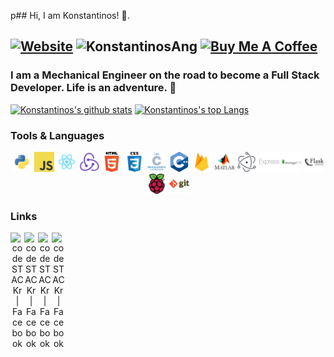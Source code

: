 p## Hi, I am Konstantinos! 👋.


[![Website](https://img.shields.io/badge/CTO-AithraSpirits-green?style=flat-square)](https://aithraspirits.com) <img src="https://komarev.com/ghpvc/?username=KonstantinosAng&label=Views&color=blue&style=plastic" alt="KonstantinosAng" width="130"/> <a href="https://www.buymeacoffee.com/KonstantinosAng" target="_blank"><img src="https://cdn.buymeacoffee.com/buttons/v2/default-red.png" alt="Buy Me A Coffee" width="150" ></a>
---

### I am a Mechanical Engineer on the road to become a Full Stack Developer. Life is an adventure. 🚀
[![Konstantinos's github stats](https://github-readme-stats.vercel.app/api?username=KonstantinosAng&count_private=true&include_all_commits=true&theme=radical)](https://github.com/KonstantinosAng?tab=repositories)
[![Konstantinos's top Langs](https://github-readme-stats.vercel.app/api/top-langs/?username=KonstantinosAng&theme=tokyonight&layout=compact)](https://github.com/KonstantinosAng?tab=repositories)

### Tools & Languages

<p align="center">
  <code><img height="32" src="https://raw.githubusercontent.com/github/explore/80688e429a7d4ef2fca1e82350fe8e3517d3494d/topics/python/python.png"></code>
  <code><img height="32" src="https://raw.githubusercontent.com/github/explore/80688e429a7d4ef2fca1e82350fe8e3517d3494d/topics/javascript/javascript.png"></code>
  <code><img height="32" src="https://raw.githubusercontent.com/github/explore/80688e429a7d4ef2fca1e82350fe8e3517d3494d/topics/react/react.png"></code>
  <code><img height="32" src="https://raw.githubusercontent.com/github/explore/80688e429a7d4ef2fca1e82350fe8e3517d3494d/topics/redux/redux.png"></code>
  <code><img height="32" src="https://raw.githubusercontent.com/github/explore/80688e429a7d4ef2fca1e82350fe8e3517d3494d/topics/html/html.png"></code>
  <code><img height="32" src="https://raw.githubusercontent.com/github/explore/80688e429a7d4ef2fca1e82350fe8e3517d3494d/topics/css/css.png"></code>
  <code><img height="32" src="https://raw.githubusercontent.com/github/explore/80688e429a7d4ef2fca1e82350fe8e3517d3494d/topics/c/c.png"></code>
  <code><img height="32" src="https://raw.githubusercontent.com/github/explore/80688e429a7d4ef2fca1e82350fe8e3517d3494d/topics/cpp/cpp.png"></code>
  <code><img height="32" src="https://raw.githubusercontent.com/github/explore/80688e429a7d4ef2fca1e82350fe8e3517d3494d/topics/firebase/firebase.png"></code>
  <code><img height="32" src="https://raw.githubusercontent.com/github/explore/80688e429a7d4ef2fca1e82350fe8e3517d3494d/topics/matlab/matlab.png"></code>
  <code><img height="32" src="https://raw.githubusercontent.com/github/explore/80688e429a7d4ef2fca1e82350fe8e3517d3494d/topics/electron/electron.png"></code>
  <code><img height="32" src="https://raw.githubusercontent.com/github/explore/80688e429a7d4ef2fca1e82350fe8e3517d3494d/topics/express/express.png"></code>
  <code><img height="32" src="https://raw.githubusercontent.com/github/explore/80688e429a7d4ef2fca1e82350fe8e3517d3494d/topics/mongodb/mongodb.png"></code>
  <code><img height="32" src="https://raw.githubusercontent.com/github/explore/80688e429a7d4ef2fca1e82350fe8e3517d3494d/topics/flask/flask.png"></code>
  <code><img height="32" src="https://raw.githubusercontent.com/github/explore/80688e429a7d4ef2fca1e82350fe8e3517d3494d/topics/raspberry-pi/raspberry-pi.png"></code>
  <code><img height="32" src="https://raw.githubusercontent.com/github/explore/80688e429a7d4ef2fca1e82350fe8e3517d3494d/topics/git/git.png"></code>
</p>

### Links

<p align="center">
  <a href="https://www.facebook.com/kwstantinos.agelopoulos"> <img align="left" alt="codeSTACKr | Facebook" width="22px" src="https://cdn.jsdelivr.net/npm/simple-icons@v4.21.0/icons/facebook.svg" /> </a>
  <a href="https://www.facebook.com/kwstantinos.agelopoulos"> <img align="left" alt="codeSTACKr | Facebook" width="22px" src="https://cdn.jsdelivr.net/npm/simple-icons@v4.21.0/icons/instagram.svg"" /> </a>
  <a href="https://www.facebook.com/kwstantinos.agelopoulos"> <img align="left" alt="codeSTACKr | Facebook" width="22px" src="https://cdn.jsdelivr.net/npm/simple-icons@v4.21.0/icons/linkedin.svg" /> </a>
  <a href="https://www.facebook.com/kwstantinos.agelopoulos"> <img align="left" alt="codeSTACKr | Facebook" width="22px" src="https://cdn.jsdelivr.net/npm/simple-icons@v4.21.0/icons/facebook.svg" /> </a>
  <!-- [<img align="left" alt="codeSTACKr | Facebook" width="22px" src="https://cdn.jsdelivr.net/npm/simple-icons@v4.21.0/icons/facebook.svg" />][facebook]
  [<img align="left" alt="codeSTACKr | Instagram" width="22px" src="https://cdn.jsdelivr.net/npm/simple-icons@v4.21.0/icons/instagram.svg" />][instagram]
  [<img align="left" alt="codeSTACKr | LinkedIn" width="22px" src="https://cdn.jsdelivr.net/npm/simple-icons@v4.21.0/icons/linkedin.svg" />][linkedin]
  [<img align="left" alt="codeSTACKr | ResearchGate" width="22px" src="https://cdn.jsdelivr.net/npm/simple-icons@4.21.0/icons/researchgate.svg" />][researchgate]
  [<img align="left" alt="codeSTACKr | Google Scholar" width="22px" src="https://cdn.jsdelivr.net/npm/simple-icons@4.21.0/icons/googlescholar.svg" />][scholar]
  [<img align="left" alt="codeSTACKr | Codewars" width="22px" src="https://cdn.jsdelivr.net/npm/simple-icons@4.21.0/icons/codewars.svg" />][codewars]
  [<img align="left" alt="codeSTACKr | Codewars" width="22px" src="https://cdn.jsdelivr.net/npm/simple-icons@4.21.0/icons/codingame.svg" />][codingame]
  [![website](https://img.shields.io/badge/PortfolioWebsite-Konstantinos-2648ff?style=flat-square&logo=google-chrome)](http://piserver.ddns.net) -->
</p>

[instagram]: https://www.instagram.com/konstantinos_ag/
[linkedin]: https://www.linkedin.com/in/konstantinos-angelopoulos-75b632144/
[facebook]: https://www.facebook.com/kwstantinos.agelopoulos
[researchgate]: https://www.researchgate.net/profile/Konstantinos_Angelopoulos8
[scholar]: http://scholar.google.com/citations?user=C3MUcrcAAAAJ&hl=en
[codewars]: https://www.codewars.com/users/CyberBoy
[codingame]: https://www.codingame.com/profile/e8efc62db1e546459feda0ed44d99b2b6463824
